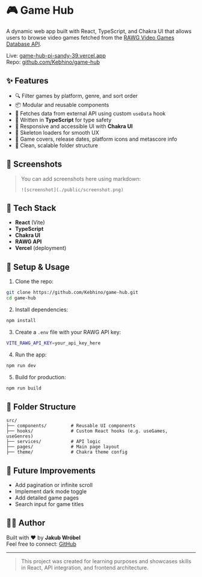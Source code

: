 # 🎮 Game Hub

A dynamic web app built with React, TypeScript, and Chakra UI that allows users to browse video games fetched from the [RAWG Video Games Database API](https://rawg.io/apidocs).

Live: [game-hub-pi-sandy-39.vercel.app](https://game-hub-pi-sandy-39.vercel.app/)  
Repo: [github.com/Kebhino/game-hub](https://github.com/Kebhino/game-hub)

## ✨ Features

- 🔍 Filter games by platform, genre, and sort order
- 📦 Modular and reusable components
- 📡 Fetches data from external API using custom `useData` hook
- 🧠 Written in **TypeScript** for type safety
- 💅 Responsive and accessible UI with **Chakra UI**
- 🔄 Skeleton loaders for smooth UX
- 💾 Game covers, release dates, platform icons and metascore info
- 🧱 Clean, scalable folder structure

## 📸 Screenshots

> You can add screenshots here using markdown:
>  
> `![screenshot](./public/screenshot.png)`

## 🚀 Tech Stack

- **React** (Vite)
- **TypeScript**
- **Chakra UI**
- **RAWG API**
- **Vercel** (deployment)

## 🧰 Setup & Usage

1. Clone the repo:

```bash
git clone https://github.com/Kebhino/game-hub.git
cd game-hub
```

2. Install dependencies:

```bash
npm install
```

3. Create a `.env` file with your RAWG API key:

```bash
VITE_RAWG_API_KEY=your_api_key_here
```

4. Run the app:

```bash
npm run dev
```

5. Build for production:

```bash
npm run build
```

## 📁 Folder Structure

```
src/
├── components/         # Reusable UI components
├── hooks/              # Custom React hooks (e.g. useGames, useGenres)
├── services/           # API logic
├── pages/              # Main page layout
├── theme/              # Chakra theme config
```

## 📌 Future Improvements

- Add pagination or infinite scroll
- Implement dark mode toggle
- Add detailed game pages
- Search input for game titles

## 🧑‍💻 Author

Built with ❤️ by **Jakub Wróbel**  
Feel free to connect: [GitHub](https://github.com/Kebhino)

---

> This project was created for learning purposes and showcases skills in React, API integration, and frontend architecture.
